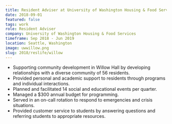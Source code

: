 ```yaml
---
title: Resident Adviser at University of Washington Housing & Food Services (Sep 2018 - Jun 2019)
date: 2018-09-01
featured: false
tags: work
role: Resident Adviser
company: University of Washington Housing & Food Services
timeframe: Sep 2018 - Jun 2019
location: Seattle, Washington
image: uwwillow.png
slug: 2018/reslife/willow
---
```

- Supporting community development in Willow Hall by developing relationships with a diverse community of 56 residents.
- Provided personal and academic support to residents through programs and individual interactions.
- Planned and facilitated 14 social and educational events per quarter.
- Managed a $300 annual budget for programming.
- Served in an on-call rotation to respond to emergencies and crisis situations.
- Provided customer service to students by answering questions and referring students to appropriate resources.